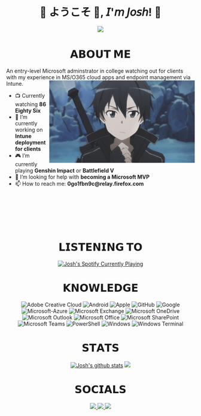 
<h1 align="center">💠 ようこそ 👋, 𝘐'𝘮 𝘑𝘰𝘴𝘩! 💠</h1>
<div align="center">
  <img src=Add-ons/FSN.gif>
</div>

<h1 align="center">𝗔𝗕𝗢𝗨𝗧 𝗠𝗘</h1>
An entry-level Microsoft adminstrator in college watching out for clients with my experience in MS/O365 cloud apps and endpoint management via Intune.
<img src=Add-ons/SAO_K.gif align="right" height="220">

<ul>
  <li> 📺 Currently watching <b>86 Eighty Six</b></li>
  <li> 🔭 I’m currently working on <b>Intune deployment for clients</b></li>
  <li> 🎮 I’m currently playing <b>Genshin Impact</b> or <b>Battlefield V</b></li>
  <li> 🤔 I’m looking for help with <b>becoming a Microsoft MVP</b></li>
  <li> 📫 How to reach me: <b>0go1fbn9c@relay.firefox.com</b></li>
</ul>
<br>
<br>
<br>
<br>
<br>


<!-- Alright spotify url to the center -->
<div align="center">
    <h1 align="center">𝗟𝗜𝗦𝗧𝗘𝗡𝗜𝗡𝗚 𝗧𝗢</h1>
    <a href="https://open.spotify.com/user/j0shbl0ck"><img width="720" height="auto" src="https://j0shbl0ck.vercel.app/api/spotify?background_color=0d1117&border_color=ffffff" alt="Josh's Spotify Currently Playing" target="_blank" class="auto" rel="noopener noreferrer"/></a>
</div>

<div align="center">
  <h1 align="center">𝗞𝗡𝗢𝗪𝗟𝗘𝗗𝗚𝗘</h1>

  ![Adobe Creative Cloud](https://img.shields.io/badge/-Adobe_Creative_Cloud-DA1F26?style=flat-square&logo=Adobe-Creative-Cloud&logoColor=white)
  ![Android](https://img.shields.io/badge/-Android-3DDC84?style=flat-square&logo=Android&logoColor=black)
  ![Apple](https://img.shields.io/badge/-Apple-999999?style=flat-square&logo=Apple&logoColor=white)
  ![GitHub](https://img.shields.io/badge/-GitHub-181717?style=flat-square&logo=GitHub&logoColor=white)
  ![Google](https://img.shields.io/badge/-Google-4285F4?style=flat-square&logo=Google&logoColor=white)
  ![Microsoft-Azure](https://img.shields.io/badge/-Microsoft_Azure-0089D6?style=flat-square&logo=Microsoft-Azure&logoColor=white)
  ![Microsoft Exchange](https://img.shields.io/badge/-Microsoft_Exchange-0078D4?style=flat-square&logo=Microsoft-Exchange&logoColor=white)
  ![Microsoft OneDrive](https://img.shields.io/badge/-Microsoft_OneDrive-0078D4?style=flat-square&logo=Microsoft-OneDrive&logoColor=white)
  ![Microsoft Outlook](https://img.shields.io/badge/-Microsoft_Outlook-0078D4?style=flat-square&logo=Microsoft-Outlook&logoColor=white)
  ![Microsoft Office](https://img.shields.io/badge/-Microsoft_Office-D83B01?style=flat-square&logo=Microsoft-Office&logoColor=white)
  ![Microsoft SharePoint](https://img.shields.io/badge/-Microsoft_SharePoint-038387?style=flat-square&logo=Microsoft-SharePoint&logoColor=white)
  ![Microsoft Teams](https://img.shields.io/badge/-Microsoft_Teams-6264A7?style=flat-square&logo=Microsoft-Teams&logoColor=white)
  ![PowerShell](https://img.shields.io/badge/-PowerShell-5391FE?style=flat-square&logo=PowerShell&logoColor=white)
  ![Windows](https://img.shields.io/badge/-Windows-0078D6?style=flat-square&logo=Windows&logoColor=white)
  ![Windows Terminal](https://img.shields.io/badge/-Windows_Terminal-4D4D4D?style=flat-square&logo=Windows-Terminal&logoColor=white)

</div>
<div align="center">
  <h1 align="center">𝗦𝗧𝗔𝗧𝗦</h1>

  <a href="https://github.com/anuraghazra/github-readme-stats"><img width="960" height="auto" src="https://github-readme-stats.vercel.app/api?username=j0shbl0ck&show_icons=true&include_all_commits=true&theme=github_dark&hide_border=true" alt="Josh's github stats" class="auto" /></a> 
  <a href="https://github.com/anuraghazra/github-readme-stats"><img width="960" height="auto" src="https://github-readme-stats.vercel.app/api/top-langs/?username=j0shbl0ck&layout=compact&theme=github_dark&hide_border=true" class="auto" /></a>
</div>


<div align="center">
  <h1 align="center">𝗦𝗢𝗖𝗜𝗔𝗟𝗦</h1>
  <div align="center">
    <a href="https://www.linkedin.com/in/j0shbl0ck247/">
    <img src="https://img.shields.io/badge/LinkedIn-0077B5?style=for-the-badge&logo=linkedin&logoColor=white" target="_blank" rel="noopener noreferrer">
    </a>
    <a href="https://github.com/j0shbl0ck">
    <img src="https://img.shields.io/badge/-GitHub-181717?style=for-the-badge&logo=GitHub&logoColor=white'" target="_blank" rel="noopener noreferrer">
    </a>
    <a href="https://discord.gg/Hatman77#8963" >
    <img src="https://img.shields.io/badge/Discord-7289DA?style=for-the-badge&logo=discord&logoColor=white" target="_blank" rel="noopener noreferrer">
    </a>
  </div>
</div>
              
